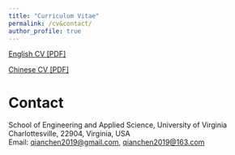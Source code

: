 ```yaml
---
title: "Curriculum Vitae"
permalink: /cv&contact/
author_profile: true
---
```


[English CV [PDF]](https://github.com/Ronalchan/ronalchan.github.io/files/cv/Uva_Chen_Qian.pdf)

[Chinese CV [PDF]]()

# Contact
School of Engineering and Applied Science, University of Virginia<br>
Charlottesville, 22904, Virginia, USA<br>
Email: qianchen2019@gmail.com, qianchen2019@163.com